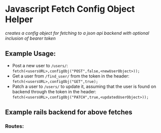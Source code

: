 # Javascript Fetch Config Object Helper
*creates a config object for fetching to a json api backend with optional inclusion of bearer token*

## Example Usage:
- Post a new user to `/users/`:<br/>
`fetch(<usersURL>,configObj("POST",false,<newUserObject>));`
- Get a user from `/find_user/` from the token in the header:<br/> 
`fetch(<usersURL>,configObj("GET",true);`
- Patch a user to `/users/` to update it, assuming that the user is found on backend through the token in the header: <br/>
`fetch(<usersURL>,configObj("PATCH",true,<updatedUserObject>));`

## Example rails backend for above fetches
### Routes:
<script src="https://gist.github.com/sPesce/31c22b6b06edd635a102c1abb7e9da17.js"></script>
